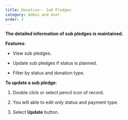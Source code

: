 ```yaml
---
title: Donation-- Sub Pledges
category: Admin and User
order: 2
---
```

 **The detailed information of sub pledges is maintained.**

 **Features**: 

 * View sub pledges. 

 * Update sub pledges if status is planned. 

 * Filter by status and donation type. 

 **To update a sub pledge**: 

 1. Double click or select pencil icon of record. 

 2. You will able to edit only status and payment type. 

 3. Select **Update** button. 